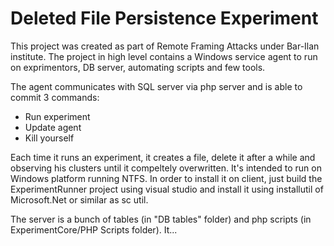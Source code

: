 # Deleted File Persistence Experiment
This project was created as part of Remote Framing Attacks under Bar-Ilan institute.
The project in high level contains a Windows service agent to run on exprimentors, DB server, automating scripts and few tools. 

The agent communicates with SQL server via php server and is able to commit 3 commands: 
* Run experiment
* Update agent
* Kill yourself

Each time it runs an experiment, it creates a file, delete it after a while and observing his clusters until it compeltely overwritten. It's intended to run on Windows platform running NTFS.
In order to install it on client, just build the ExperimentRunner project using visual studio and install it using installutil of Microsoft.Net or similar as sc util.

The server is a bunch of tables (in "DB tables" folder) and php scripts (in ExperimentCore/PHP Scripts folder).
It...
